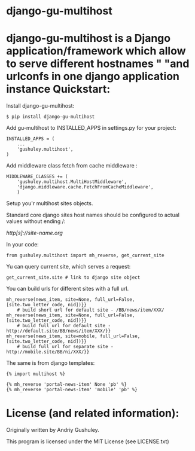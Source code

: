 django-gu-multihost
===

**django-gu-multihost** is a Django application/framework which allow to serve different hostnames "
                  "and urlconfs in one django application instance
Quickstart:
===

Install django-gu-multihost:

    $ pip install django-gu-multihost

Add gu-multihost to INSTALLED_APPS in settings.py for your project:

    INSTALLED_APPS = (
        ...
        'gushuley.multihost',
    )

Add middleware class fetch from cache middleware :

    MIDDLEWARE_CLASSES += (
        'gushuley.multihost.MultiHostMiddleware',
        'django.middleware.cache.FetchFromCacheMiddleware',
        )

Setup you'r multihost sites objects.

Standard core django sites host names should be configured to actual values without ending /:

*http[s]://site-name.org*

In your code:

    from gushuley.multihost import mh_reverse, get_current_site

Yu can query current site, which serves a request:

    get_current_site.site # link to django site object

You can build urls for different sites with a full url.

    mh_reverse(news_item, site=None, full_url=False, [site.two_letter_code, nid])}}
        # build short url for default site - /BB/news/item/XXX/
    mh_reverse(news_item, site=None, full_url=False, [site.two_letter_code, nid])}}
        # build full url for default site - http://default.site/BB/news/item/XXX/}}
    mh_reverse(news_item, site=mobile, full_url=False, [site.two_letter_code, nid])}}
        # build full url for separate site - http://mobile.site/BB/ni/XXX/}}

The same is from django templates:

    {% import multihost %}

    {% mh_reverse 'portal-news-item' None 'pb' %}
    {% mh_reverse 'portal-news-item' 'mobile' 'pb' %}

License (and related information):
===
Originally written by Andriy Gushuley.

This program is licensed under the MIT License (see LICENSE.txt)